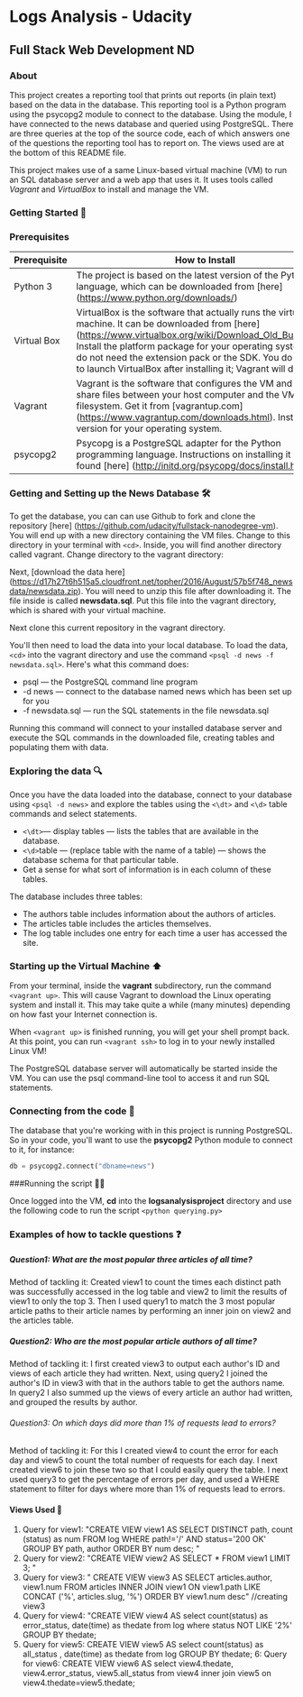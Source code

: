 # Logs Analysis - Udacity
## Full Stack Web Development ND

### About

This project creates  a reporting tool that prints out reports (in plain text) based on the data in the database. This reporting tool is a Python program using the psycopg2 module to connect to the database. Using the module, I have connected to the news database and queried using PostgreSQL. There are three queries at the top of the source code, each of which answers one of the questions the reporting tool has to report on. The views used are at the bottom of this README file.

This project makes use of a same Linux-based virtual machine (VM) to run an SQL database server and a web app that uses it. It uses tools called *Vagrant* and *VirtualBox* to install and manage the VM.

### Getting Started :rocket:

### Prerequisites

**Prerequisite** | **How to Install**
------------ | -------------
Python 3 | The project is based on the latest version of the Python language, which can be downloaded from [here] (https://www.python.org/downloads/)
Virtual Box | VirtualBox is the software that actually runs the virtual machine. It can be downloaded from [here] (https://www.virtualbox.org/wiki/Download_Old_Builds_5_1). Install the platform package for your operating system. You do not need the extension pack or the SDK. You do not need to launch VirtualBox after installing it; Vagrant will do that.
Vagrant | Vagrant is the software that configures the VM and lets you share files between your host computer and the VM's filesystem. Get it from [vagrantup.com] (https://www.vagrantup.com/downloads.html). Install the version for your operating system.
psycopg2  | Psycopg is a PostgreSQL adapter for the Python programming language. Instructions on installing it can be found [here] (http://initd.org/psycopg/docs/install.html)


### Getting and Setting up the News Database :hammer_and_wrench:

To get the database, you can can use Github to fork and clone the repository [here] (https://github.com/udacity/fullstack-nanodegree-vm). You will end up with a new directory containing the VM files. Change to this directory in your terminal with `<cd>`. Inside, you will find another directory called vagrant. Change directory to the vagrant directory:

Next, [download the data here] (https://d17h27t6h515a5.cloudfront.net/topher/2016/August/57b5f748_newsdata/newsdata.zip). You will need to unzip this file after downloading it. The file inside is called **newsdata.sql**. Put this file into the vagrant directory, which is shared with your virtual machine.

Next clone this current repository in the vagrant directory.

You'll then need to load the data into your local database.
To load the data, `<cd>` into the vagrant directory and use the command `<psql -d news -f newsdata.sql>`.
Here's what this command does:
* psql — the PostgreSQL command line program
* -d news — connect to the database named news which has been set up for you
* -f newsdata.sql — run the SQL statements in the file newsdata.sql

Running this command will connect to your installed database server and execute the SQL commands in the downloaded file, creating tables and populating them with data.


### Exploring the data :mag:
Once you have the data loaded into the database, connect to your database using `<psql -d news>` and explore the tables using the `<\dt>` and `<\d>` table commands and select statements.

* `<\dt>`— display tables — lists the tables that are available in the database.
* `<\d>`table — (replace table with the name of a table) — shows the database schema for that particular table.
* Get a sense for what sort of information is in each column of these tables.

The database includes three tables:

* The authors table includes information about the authors of articles.
* The articles table includes the articles themselves.
* The log table includes one entry for each time a user has accessed the site.


### Starting up the Virtual Machine	:arrow_up:

From your terminal, inside the __vagrant__ subdirectory, run the command `<vagrant up>`. This will cause Vagrant to download the Linux operating system and install it. This may take quite a while (many minutes) depending on how fast your Internet connection is.

When `<vagrant up>` is finished running, you will get your shell prompt back. At this point, you can run `<vagrant ssh>` to log in to your newly installed Linux VM!

The PostgreSQL database server will automatically be started inside the VM. You can use the psql command-line tool to access it and run SQL statements.


### Connecting from the code :link:
The database that you're working with in this project is running PostgreSQL. So in your code, you'll want to use the __psycopg2__ Python module to connect to it, for instance:

```python
db = psycopg2.connect("dbname=news")
```
###Running the script :running_man:

Once logged into the VM, __cd__ into the __logsanalysisproject__ directory and use the following code to run the script
`<python querying.py>`

### Examples of how to tackle questions :question:

##### Question1: What are the most popular three articles of all time?
Method of tackling it: Created view1 to count the times each distinct path was successfully accessed in the log table and view2 to limit the results of view1 to only the top 3. Then I used query1 to match the 3 most popular article paths to their article names by performing an inner join on view2 and the articles table.


##### Question2: Who are the most popular article authors of all time?
Method of tackling it: I first created view3 to output each author's ID and views of each article they had written. Next, using query2 I joined the author's ID in view3 with that in the authors table to get the authors name. In query2 I also summed up the views of every article an author had written, and grouped the results by author.


###### Question3: On which days did more than 1% of requests lead to errors?
Method of tackling it: For this I created view4 to count the  error for each day and view5 to count the total number of requests for each day. I next created view6 to join these two so that I could easily query the table. I next used query3 to get the percentage of errors per day, and used a WHERE statement to filter for days where more than 1% of requests lead to errors.


#### Views Used :eyes:


1) Query for view1: "CREATE VIEW view1 AS SELECT DISTINCT path, count (status) as num FROM log WHERE path!='/' AND status='200 OK' GROUP BY path, author ORDER BY num desc; "
2) Query for view2: "CREATE VIEW view2 AS SELECT * FROM view1 LIMIT 3; "
3) Query for view3: " CREATE VIEW view3 AS SELECT articles.author, view1.num FROM articles  INNER JOIN view1 ON view1.path LIKE CONCAT ('%', articles.slug, '%') ORDER BY view1.num desc" //creating view3
4) Query for view4: "CREATE VIEW view4 AS select count(status) as error_status, date(time) as thedate from log where status NOT LIKE '2%' GROUP BY thedate;
5) Query for view5: CREATE VIEW view5 AS select count(status) as all_status , date(time) as thedate from log GROUP BY thedate;
6: Query for view6: CREATE VIEW view6 AS select view4.thedate, view4.error_status, view5.all_status from view4 inner join view5 on view4.thedate=view5.thedate;

